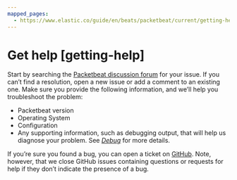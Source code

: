 ```yaml
---
mapped_pages:
  - https://www.elastic.co/guide/en/beats/packetbeat/current/getting-help.html
---
```


# Get help [getting-help]

Start by searching the [Packetbeat discussion forum](https://discuss.elastic.co/c/beats/packetbeat) for your issue. If you can’t find a resolution, open a new issue or add a comment to an existing one. Make sure you provide the following information, and we’ll help you troubleshoot the problem:

* Packetbeat version
* Operating System
* Configuration
* Any supporting information, such as debugging output, that will help us diagnose your problem. See [*Debug*](/reference/packetbeat/enable-packetbeat-debugging.md) for more details.

If you’re sure you found a bug, you can open a ticket on [GitHub](https://github.com/elastic/beats/issues?state=open). Note, however, that we close GitHub issues containing questions or requests for help if they don’t indicate the presence of a bug.

